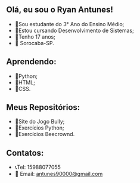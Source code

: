 ## Olá, eu sou o Ryan Antunes!

- 📕Sou estudante do 3° Ano do Ensino Médio;
- 📘Estou cursando Desenvolvimento de Sistemas;
- 📅Tenho 17 anos;
- 📍 Sorocaba-SP.

## Aprendendo:
- 📗Python;
- 📗HTML;
- 📗CSS.

## Meus Repositórios:
- 📁Site do Jogo Bully;
- 📁Exercícios Python; 
- 📁Exercícios Beecrownd. 
## Contatos:
- 📞Tel: 15988077055
- 📱 Email: antunes90000@gmail.com
